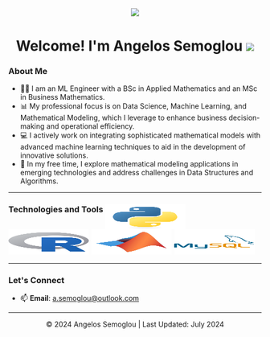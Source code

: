 <div id="header" align="center">
  <img src="https://media.giphy.com/media/dWesBcTLavkZuG35MI/giphy.gif" width="370"/> 
</div>

<h1>
  <div align="center"> Welcome! I'm Angelos Semoglou
    <img src="https://media.giphy.com/media/hvRJCLFzcasrR4ia7z/giphy.gif" width="30px"/>
  </h1>

### About Me 
- :man_student: I am an ML Engineer with a BSc in Applied Mathematics and an MSc in Business Mathematics.
- 📊 My professional focus is on Data Science, Machine Learning, and Mathematical Modeling, which I leverage to enhance business decision-making and operational efficiency.
- 💻 I actively work on integrating sophisticated mathematical models with advanced machine learning techniques to aid in the development of innovative solutions.
- 🔬 In my free time, I explore mathematical modeling applications in emerging technologies and address challenges in Data Structures and Algorithms.

***

### Technologies and Tools  <img src="https://raw.githubusercontent.com/devicons/devicon/master/icons/python/python-original.svg" alt="Python" title="Python" style="height: 50px; width: 160px; margin-right: 5px; display: inline-block; vertical-align: top;"><img src="https://raw.githubusercontent.com/devicons/devicon/master/icons/r/r-original.svg" alt="R" title="R" style="height: 50px; width: 160px; margin-right: 5px; display: inline-block; vertical-align: top;"><img src="https://raw.githubusercontent.com/devicons/devicon/master/icons/matlab/matlab-original.svg" alt="MATLAB" title="MATLAB" style="height: 50px; width: 160px; margin-right: 5px; display: inline-block; vertical-align: top;"><img src="https://raw.githubusercontent.com/devicons/devicon/master/icons/mysql/mysql-original-wordmark.svg" alt="MySQL" title="MySQL" style="height: 50px; width: 160px; display: inline-block; vertical-align: top;">


***

### Let's Connect
- 📫 **Email**: [a.semoglou@outlook.com](mailto:a.semoglou@outlook.com)

</div>

<footer>
  <hr>
  <p align="center">© 2024 Angelos Semoglou | Last Updated: July 2024</p>
</footer>
